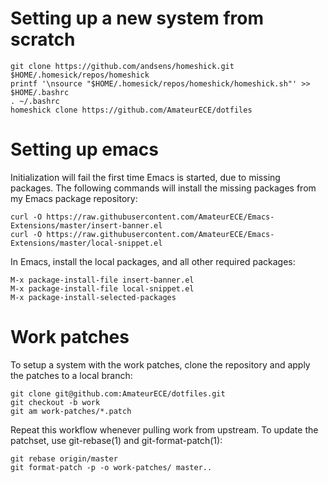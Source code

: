 # Setting up a new system from scratch

```
git clone https://github.com/andsens/homeshick.git $HOME/.homesick/repos/homeshick
printf '\nsource "$HOME/.homesick/repos/homeshick/homeshick.sh"' >> $HOME/.bashrc
. ~/.bashrc
homeshick clone https://github.com/AmateurECE/dotfiles
```

# Setting up emacs

Initialization will fail the first time Emacs is started, due to missing
packages. The following commands will install the missing packages from my
Emacs package repository:

```
curl -O https://raw.githubusercontent.com/AmateurECE/Emacs-Extensions/master/insert-banner.el
curl -O https://raw.githubusercontent.com/AmateurECE/Emacs-Extensions/master/local-snippet.el
```

In Emacs, install the local packages, and all other required packages:

```
M-x package-install-file insert-banner.el
M-x package-install-file local-snippet.el
M-x package-install-selected-packages
```

# Work patches

To setup a system with the work patches, clone the repository and apply the
patches to a local branch:

```
git clone git@github.com:AmateurECE/dotfiles.git
git checkout -b work
git am work-patches/*.patch
```

Repeat this workflow whenever pulling work from upstream. To update the
patchset, use git-rebase(1) and git-format-patch(1):

```
git rebase origin/master
git format-patch -p -o work-patches/ master..
```
